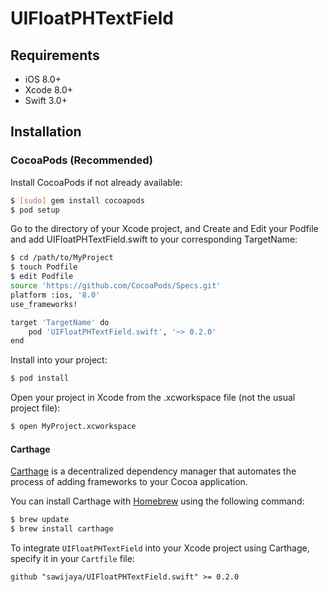 # UIFloatPHTextField

## Requirements

- iOS 8.0+
- Xcode 8.0+
- Swift 3.0+

## Installation 

### CocoaPods (Recommended)

Install CocoaPods if not already available:
``` bash
$ [sudo] gem install cocoapods
$ pod setup
```

Go to the directory of your Xcode project, and Create and Edit your Podfile and add UIFloatPHTextField.swift to your corresponding TargetName:

``` bash
$ cd /path/to/MyProject
$ touch Podfile
$ edit Podfile
source 'https://github.com/CocoaPods/Specs.git'
platform :ios, '8.0'
use_frameworks!

target 'TargetName' do
    pod 'UIFloatPHTextField.swift', '~> 0.2.0'
end
```
Install into your project:

``` bash
$ pod install
```
Open your project in Xcode from the .xcworkspace file (not the usual project file):

``` bash
$ open MyProject.xcworkspace
```

#### Carthage

[Carthage](https://github.com/Carthage/Carthage) is a decentralized dependency manager that automates the process of adding frameworks to your Cocoa application.

You can install Carthage with [Homebrew](http://brew.sh/) using the following command:

```bash
$ brew update
$ brew install carthage
```

To integrate `UIFloatPHTextField` into your Xcode project using Carthage, specify it in your `Cartfile` file:

```
github "sawijaya/UIFloatPHTextField.swift" >= 0.2.0
```
